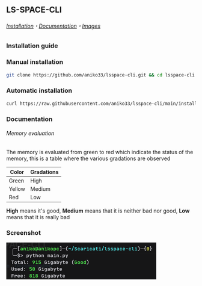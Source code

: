 ## LS-SPACE-CLI

###### [Installation](#installation-guide)・[Documentation](#Documentation)・[Images](#Screenshot)

### Installation guide

### Manual installation
```bash
git clone https://github.com/aniko33/lsspace-cli.git && cd lsspace-cli && pip install -r req.txt
```

### Automatic installation

```bash
curl https://raw.githubusercontent.com/aniko33/lsspace-cli/main/installation -o installation && chmod +x installation
```

### Documentation

###### Memory evaluation

The memory is evaluated from green to red which indicate the status of the memory, this is a table where the various gradations are observed

| Color | Gradations |
| --- | --- |
| Green | High |
| Yellow | Medium |
| Red | Low |

**High** means it's good,
**Medium** means that it is neither bad nor good,
**Low** means that it is really bad
### Screenshot
![stock.png](images/stock.png)
